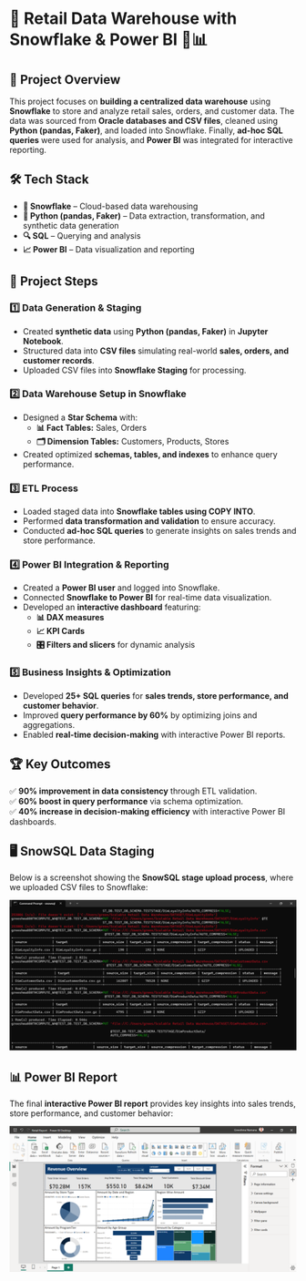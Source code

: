 # 🌟 Retail Data Warehouse with Snowflake & Power BI 🛒📊  

## 📌 Project Overview  
This project focuses on **building a centralized data warehouse** using **Snowflake** to store and analyze retail sales, orders, and customer data. The data was sourced from **Oracle databases and CSV files**, cleaned using **Python (pandas, Faker)**, and loaded into Snowflake. Finally, **ad-hoc SQL queries** were used for analysis, and **Power BI** was integrated for interactive reporting.  

## 🛠️ Tech Stack  
- **📂 Snowflake** – Cloud-based data warehousing  
- **🐍 Python (pandas, Faker)** – Data extraction, transformation, and synthetic data generation  
- **🔍 SQL** – Querying and analysis  
- **📈 Power BI** – Data visualization and reporting  

## 🔄 Project Steps  

### 1️⃣ Data Generation & Staging  
- Created **synthetic data** using **Python (pandas, Faker)** in **Jupyter Notebook**.  
- Structured data into **CSV files** simulating real-world **sales, orders, and customer records**.  
- Uploaded CSV files into **Snowflake Staging** for processing.  

### 2️⃣ Data Warehouse Setup in Snowflake  
- Designed a **Star Schema** with:
  - **📊 Fact Tables:** Sales, Orders  
  - **🗂️ Dimension Tables:** Customers, Products, Stores  
- Created optimized **schemas, tables, and indexes** to enhance query performance.  

### 3️⃣ ETL Process  
- Loaded staged data into **Snowflake tables using COPY INTO**.  
- Performed **data transformation and validation** to ensure accuracy.  
- Conducted **ad-hoc SQL queries** to generate insights on sales trends and store performance.  

### 4️⃣ Power BI Integration & Reporting  
- Created a **Power BI user** and logged into Snowflake.  
- Connected **Snowflake to Power BI** for real-time data visualization.  
- Developed an **interactive dashboard** featuring:
  - **📊 DAX measures**
  - **📈 KPI Cards**
  - **🎛️ Filters and slicers** for dynamic analysis  

### 5️⃣ Business Insights & Optimization  
- Developed **25+ SQL queries** for **sales trends, store performance, and customer behavior**.  
- Improved **query performance by 60%** by optimizing joins and aggregations.  
- Enabled **real-time decision-making** with interactive Power BI reports.  

## 🏆 Key Outcomes  
✅ **90% improvement in data consistency** through ETL validation.  
✅ **60% boost in query performance** via schema optimization.  
✅ **40% increase in decision-making efficiency** with interactive Power BI dashboards.


## 🖥️ SnowSQL Data Staging  
Below is a screenshot showing the **SnowSQL stage upload process**, where we uploaded CSV files to Snowflake:  

![SnowSQL Stage Upload](Images/IMG.png)  

## 📊 Power BI Report  
The final **interactive Power BI report** provides key insights into sales trends, store performance, and customer behavior:  

![Power BI Report](Images/Report.png)  





